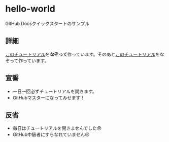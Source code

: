# hello-world
GitHub Docsクイックスタートのサンプル

## 詳細
[このチュートリアル](https://docs.github.com/ja/get-started/quickstart/hello-world)を**なぞって**作っています。そのあと[このチュートリアル](https://githubtraining.github.io/training-manual/#/ja/)をなぞって作っています。

## 宣誓
- 一日一回必ずチュートリアルを開きます。
- GitHubマスターになってみせます！

## 反省
- 毎日はチュートリアルを開きませんでした😢
- GitHub中級者にすらなれていません😢
